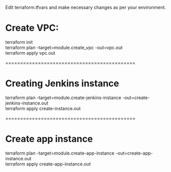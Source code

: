 
Edit terraform.tfvars and make necessary changes as per your environment.

# Create VPC:
terraform init \
terraform plan -target=module.create_vpc -out=vpc.out \
terraform apply vpc.out

============================================
# Creating Jenkins instance
terraform plan -target=module.create-jenkins-instance -out=create-jenkins-instance.out \
terraform apply create-instance.out

============================================
# Create app instance
terraform plan -target=module.create-app-instance -out=create-app-instance.out \
terraform apply create-app-instance.out
